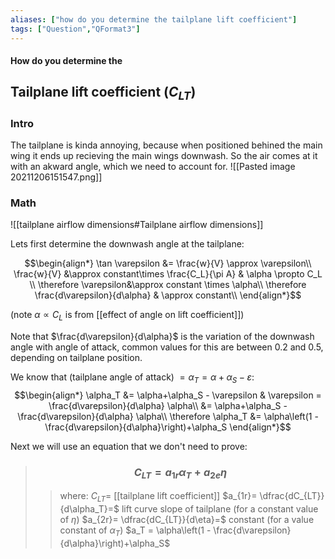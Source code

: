 ```yaml
---
aliases: ["how do you determine the tailplane lift coefficient"]
tags: ["Question","QFormat3"]
---
```


#### How do you determine the
## Tailplane lift coefficient ($C_{LT}$)
### Intro
The tailplane is kinda annoying, because when positioned behined the main wing it ends up recieving the main wings downwash. So the air comes at it with an akward angle, which we need to account for.
![[Pasted image 20211206151547.png]]

### Math
![[tailplane airflow dimensions#Tailplane airflow dimensions]]

Lets first determine the downwash angle at the tailplane:

$$\begin{align*}
 \tan \varepsilon &= \frac{w}{V} \approx \varepsilon\\
\frac{w}{V} &\approx constant\times \frac{C_L}{\pi A} & \alpha \propto C_L \\
\therefore \varepsilon&\approx constant \times \alpha\\
\therefore \frac{d\varepsilon}{d\alpha} & \approx constant\\
\end{align*}$$

(note $\alpha \propto C_L$ is from [[effect of angle on lift coefficient]])

Note that $\frac{d\varepsilon}{d\alpha}$ is the variation of the downwash angle with angle of attack, common values for this are between 0.2 and 0.5, depending on tailplane position.

We know that (tailplane angle of attack) $=\alpha_T = \alpha+\alpha_S - \varepsilon$:
$$\begin{align*}
\alpha_T &= \alpha+\alpha_S - \varepsilon & \varepsilon = \frac{d\varepsilon}{d\alpha} \alpha\\
&= \alpha+\alpha_S - \frac{d\varepsilon}{d\alpha} \alpha\\
\therefore \alpha_T &= \alpha\left(1 - \frac{d\varepsilon}{d\alpha}\right)+\alpha_S
\end{align*}$$

Next we will use an equation that we don't need to prove:

> ### $$ C_{LT} = a_{1r} \alpha_T + a_{2e} \eta $$ 
>> where:
>> $C_{LT}=$ [[tailplane lift coefficient]]
>> $a_{1r}= \dfrac{dC_{LT}}{d\alpha_T}=$ lift curve slope of tailplane (for a constant value of $\eta$) 
>> $a_{2r}= \dfrac{dC_{LT}}{d\eta}=$ constant (for a value constant of $\alpha_T$)
>> $a_T = \alpha\left(1 - \frac{d\varepsilon}{d\alpha}\right)+\alpha_S$

